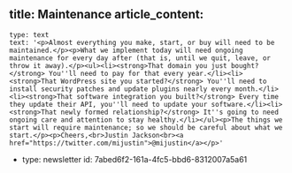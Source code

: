 title: Maintenance
article_content:
  -
    type: text
    text: '<p>Almost everything you make, start, or buy will need to be maintained.</p><p>What we implement today will need ongoing maintenance for every day after (that is, until we quit, leave, or throw it away).</p><ul><li><strong>That domain you just bought?</strong> You''ll need to pay for that every year.</li><li><strong>That WordPress site you started?</strong> You''ll need to install security patches and update plugins nearly every month.</li><li><strong>That software integration you built?</strong> Every time they update their API, you''ll need to update your software.</li><li><strong>That newly formed relationship?</strong> It''s going to need ongoing care and attention to stay healthy.</li></ul><p>The things we start will require maintenance; so we should be careful about what we start.</p><p>Cheers,<br>Justin Jackson<br><a href="https://twitter.com/mijustin">@mijustin</a></p>'
  -
    type: newsletter
id: 7abed6f2-161a-4fc5-bbd6-8312007a5a61

